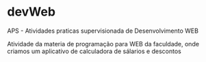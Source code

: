 # devWeb
APS - Atividades praticas supervisionada de Desenvolvimento WEB

Atividade da materia de programação para WEB da faculdade, onde criamos um
aplicativo de calculadora de sálarios e descontos
